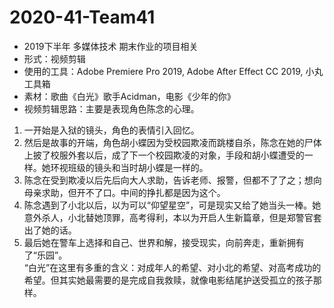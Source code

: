 # 2020-41-Team41
* 2019下半年 多媒体技术 期末作业的项目相关
* 形式：视频剪辑
* 使用的工具：Adobe Premiere Pro 2019, Adobe After Effect CC 2019, 小丸工具箱
* 素材：歌曲《白光》歌手Acidman，电影《少年的你》
* 视频剪辑思路：主要是表现角色陈念的心理。
1. 一开始是入狱的镜头，角色的表情引入回忆。
2. 然后是故事的开端，角色胡小蝶因为受校园欺凌而跳楼自杀，陈念在她的尸体上披了校服外套以后，成了下一个校园欺凌的对象，手段和胡小蝶遭受的一样。她环视班级的镜头和当时胡小蝶是一样的。
3. 陈念在受到欺凌以后先后向大人求助，告诉老师、报警，但都不了了之；想向母亲求助，但开不了口。中间的挣扎都是因为这个。
4. 陈念遇到了小北以后，以为可以“仰望星空”，可是现实又给了她当头一棒。她意外杀人，小北替她顶罪，高考得利，本以为开启人生新篇章，但是郑警官套出了她的话。
5. 最后她在警车上选择和自己、世界和解，接受现实，向前奔走，重新拥有了“乐园”。
<br> “白光”在这里有多重的含义：对成年人的希望、对小北的希望、对高考成功的希望。但其实她最需要的是完成自我救赎，就像电影结尾护送受孤立的孩子那样。
